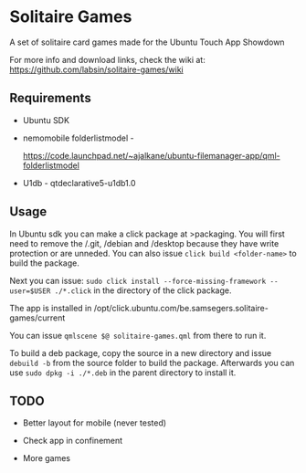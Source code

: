 # Solitaire Games

A set of solitaire card games made for the Ubuntu Touch App Showdown

For more info and download links, check the wiki at: https://github.com/labsin/solitaire-games/wiki


## Requirements

* Ubuntu SDK

* nemomobile folderlistmodel -

    https://code.launchpad.net/~ajalkane/ubuntu-filemanager-app/qml-folderlistmodel

* U1db - qtdeclarative5-u1db1.0


## Usage

In Ubuntu sdk you can make a click package at >packaging. You will first need to remove the
/.git, /debian and /desktop because they have write protection or are unneded.
You can also issue `click build <folder-name>` to build the package.

Next you can issue:
`sudo click install --force-missing-framework --user=$USER ./*.click`
in the directory of the click package.

The app is installed in /opt/click.ubuntu.com/be.samsegers.solitaire-games/current

You can issue `qmlscene $@ solitaire-games.qml` from there to run it.

To build a deb package, copy the source in a new directory and issue
`debuild -b` from the source folder to build the package.
Afterwards you can use `sudo dpkg -i ./*.deb` in the parent directory to install it.

## TODO

* Better layout for mobile (never tested)

* Check app in confinement

* More games

